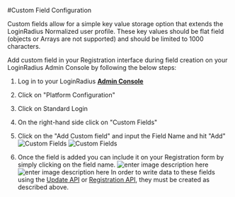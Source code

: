 #Custom Field Configuration

Custom fields allow for a simple key value storage option that extends the LoginRadius Normalized user profile. These key values should be flat field (objects or Arrays are not supported) and should be limited to 1000 characters.

Add custom field in your Registration interface during field creation on your LoginRadius Admin Console by following the below steps:

1. Log in to your LoginRadius [**Admin Console**](https://adminconsole.loginradius.com/)
2. Click on "Platform Configuration"
3. Click on Standard Login
4. On the right-hand side click on "Custom Fields"
5. Click on the "Add Custom field" and input the Field Name and hit "Add"
   ![](https://apidocs.lrcontent.com/images/cfl1_184175e91c867b66ff0.10724851.png "Custom Fields")
   ![](https://apidocs.lrcontent.com/images/cfl2_183445e91c881bfdb57.72620562.png "Custom Fields")

6. Once the field is added you can include it on your Registration form by simply clicking on the field name.
   ![enter image description here](https://apidocs.lrcontent.com/images/cfl3_194865e91c89abf4843.60539801.png "Custom Fields")
   ![enter image description here](https://apidocs.lrcontent.com/images/cfl4_51485e91c8b4377497.50566458.png "Custom Fields")
   In order to write data to these fields using the [Update API](https://www.loginradius.com/docs/api/v2/user-registration/auth-update-profile-by-token) or [Registration API](https://www.loginradius.com/docs/api/v2/user-registration/auth-user-registration-by-email), they must be created as described above.
